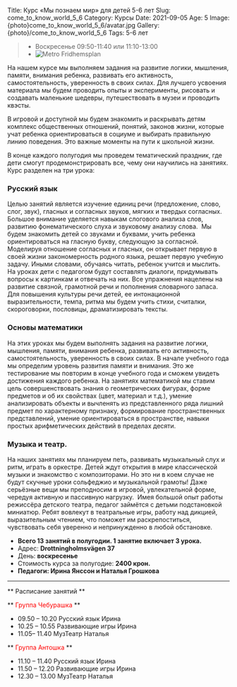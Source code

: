 Title: Курс «Мы познаем мир» для детей 5-6 лет
Slug: come_to_know_world_5_6
Category: Курсы
Date: 2021-09-05
Age: 5
Image: {photo}come_to_know_world_5_6/avatar.jpg
Gallery: {photo}/come_to_know_world_5_6
Tags: 5-6 лет

> * Воскресенье 09:50-11:40 или 11:10-13:00
> * ![Metro]({static}/images/metro.png) Fridhemsplan

На нашем курсе мы выполняем  задания на развитие логики, мышления, памяти, внимания ребенка, развивать его активность, самостоятельность, уверенность в своих силах. Для лучшего усвоения материала мы будем проводить опыты и эксперименты, рисовать и создавать маленькие шедевры, путешествовать в музеи и проводить квэсты.

В игровой и доступной мы будем знакомить и раскрывать детям комплекс общественных отношений, понятий, законов жизни, которые учат ребенка ориентироваться в социуме и выбирать правильную линию поведения. Это важные моменты на пути к школьной жизни.

В конце каждого полугодия мы проведем тематический праздник, где дети смогут продемонстрировать все, чему они научились на занятиях.
Курс разделен на три урока:

### Русский язык 

Целью занятий является изучение единиц речи (предложение, слово, слог, звук), гласных и согласных звуков, мягких и твердых согласных. Большое внимание уделяется навыкам слогового анализа слов, развитию фонематического слуха и звуковому анализу слова.  Мы будем знакомить детей со звуками и буквами, учить ребенка ориентироваться на гласную букву, следующую за согласной. Моделируя отношение согласных и гласных, он открывает первую в своей жизни закономерность родного языка, решает первую учебную задачу. Иными словами, обучаясь читать, ребенок учится и мыслить.  
На уроках дети с педагогом будут  составлять диалоги, придумывать вопросы к картинкам и отвечать на них. Все упражнения нацелены на развитие связной, грамотной речи и пополнения словарного запаса. Для повышения культуры речи детей, ее интонационной выразительности, темпа, ритма мы будем учить стихи, считалки, скороговорки, пословицы, драматизировать тексты.

### Основы математики

На этих уроках мы будем выполнять задания на развитие логики, мышления, памяти, внимания ребенка, развивать его активность, самостоятельность, уверенность в своих силах. В начале учебного года мы определим уровень развития памяти и внимания. Это же тестирование мы повторим в конце учебного года и сможем увидеть достижения каждого ребенка.
На занятиях математикой мы ставим цель совершенствовать знания о геометрических фигурах, форме предметов и об их свойствах (цвет, материал и т.д.), умение анализировать объекты и вычленять из представленного ряда лишний предмет по характерному признаку, формирование пространственных представлений, умение ориентироваться в пространстве, навыки простых арифметических действий в пределах десяти.

### Музыка и театр.

На наших занятиях мы планируем петь, развивать музыкальный слух и ритм, играть в оркестре. Детей ждут открытия в мире классической музыки и знакомство с композиторами. Но это ни в коем случае не будут скучные уроки сольфеджио и музыкальной грамоты! Даже серьёзные вещи мы преподносим в игровой, увлекательной форме, чередуя активную и пассивную нагрузку. 
Имея большой опыт работы режиссёра детского театра, педагог займётся с детьми подстановкой миниатюр. Ребят вовлекут в театральные игры, работу над дикцией, выразительным чтением, что поможет им раскрепоститься, чувствовать себя уверенно и непринужденно в любой обстановке.

* <strong>Всего 13 занятий в полугодии. 1 занятие включает 3 урока.</strong>
* Адрес: <strong>Drottningholmsvägen 37</strong>
* День: <strong>воскресенье</strong>
* Стоимость курса за полугодие: <strong>2400 крон.</strong>
* <strong>Педагоги: Ирина Янссон и Наталья Грошкова</strong>

---

** Расписание занятий **


** <span style="color:red">Группа Чебурашка</span> **

* 09.50 – 10.20  Русский язык            Ирина
* 10.25 – 10.55  Развивающие игры  Ирина
* 11.05– 11.40  МузТеатр                Наталья


** <span style="color:red">Группа Антошка</span> **

* 11.10 – 11.40  Русский язык            Ирина
* 11.50 – 12.20  Развивающие игры  Ирина
* 12.30 – 13.00  МузТеатр                Наталья
